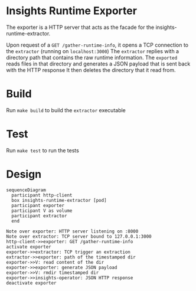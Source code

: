 # Insights Runtime Exporter

The exporter is a HTTP server that acts as the facade for the insights-runtime-extractor.

Upon request of a `GET /gather-runtime-info`, it opens a TCP connection to the `extractor` (running on `localhost:3000`)
The `extractor` replies with a directory path that contains the raw runtime information.
The `exported` reads files in that directory and generates a JSON payload that is sent back with the HTTP response
It then deletes the directory that it read from.

# Build

Run `make build` to build the `extractor` executable

# Test

Run `make test` to run the tests

# Design

```mermaid
sequenceDiagram
  participant http-client
  box insights-runtime-extractor [pod]
  participant exporter
  participant V as volume
  participant extractor
  end

Note over exporter: HTTP server listening on :8000
Note over extractor: TCP server bound to 127.0.0.1:3000
http-client->>exporter: GET /gather-runtime-info
activate exporter
exporter->>extractor: TCP trigger an extraction
extractor->>exporter: path of the timestamped dir
exporter->>V: read content of the dir
exporter->>exporter: generate JSON payload
exporter->>V: rmdir timestamped dir
exporter->>insights-operator: JSON HTTP response
deactivate exporter
```